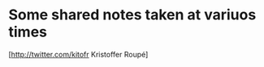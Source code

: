 Some shared notes taken at variuos times
========================================

[http://twitter.com/kitofr Kristoffer Roup&eacute;]
